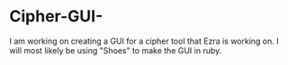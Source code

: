 Cipher-GUI-
===========

I am working on creating a GUI for a cipher tool that Ezra is working on. I will most likely be using "Shoes" to make the GUI in ruby.